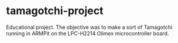 tamagotchi-project
==================

Educational project. The objective was to make a sort of Tamagotchi running in ARMPit on the LPC-H2214 Olimex microcontroller board.